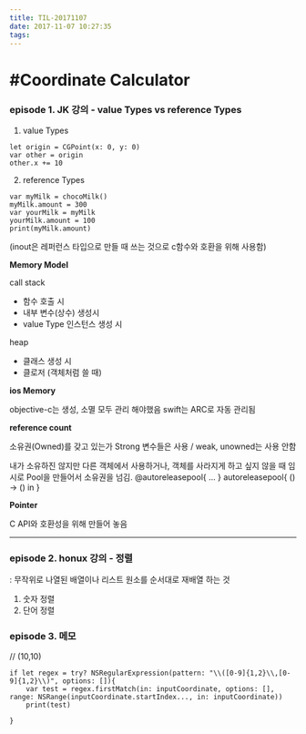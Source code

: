 ```yaml
---
title: TIL-20171107
date: 2017-11-07 10:27:35
tags: 
---
```


# #Coordinate Calculator

### episode 1. JK 강의 - value Types vs reference Types

1. value Types
```
let origin = CGPoint(x: 0, y: 0)
var other = origin
other.x += 10

```

2. reference Types
```
var myMilk = chocoMilk()
myMilk.amount = 300
var yourMilk = myMilk
yourMilk.amount = 100
print(myMilk.amount)
```
(inout은 레퍼런스 타입으로 만들 때 쓰는 것으로 c함수와 호환을 위해 사용함)

**Memory Model**

call stack
+ 함수 호출 시
+ 내부 변수(상수) 생성시
+ value Type 인스턴스 생성 시

heap
+ 클래스 생성 시
+ 클로저 (객체처럼 쓸 때)

**ios Memory**

objective-c는 생성, 소멸 모두 관리 해야했음
swift는 ARC로 자동 관리됨

**reference count**

소유권(Owned)를 갖고 있는가
Strong 변수들은 사용 / weak, unowned는 사용 안함

내가 소유하진 않지만 다른 객체에서 사용하거나, 객체를 사라지게 하고 싶지 않을 때
임시로 Pool을 만들어서 소유권을 넘김.
<objective-c>
@autoreleasepool{ ... }
<swift>
autoreleasepool{ () -> () in }

**Pointer**

C API와 호환성을 위해 만들어 놓음

---

### episode 2. honux 강의 - 정렬

: 무작위로 나열된 배열이나 리스트 원소를 순서대로 재배열 하는 것

1. 숫자 정렬
2. 단어 정렬


### episode 3. 메모

// (10,10)
```
if let regex = try? NSRegularExpression(pattern: "\\([0-9]{1,2}\\,[0-9]{1,2}\\)", options: []){
    var test = regex.firstMatch(in: inputCoordinate, options: [], range: NSRange(inputCoordinate.startIndex..., in: inputCoordinate))
    print(test)
    
}
```